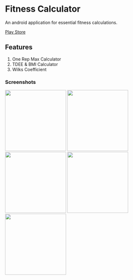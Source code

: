 # Fitness Calculator

An android application for essential fitness calculations.

[Play Store](https://play.google.com/store/apps/details?id=com.hanson.android.fcalc)

## Features

1. One Rep Max Calculator
1. TDEE & BMI Calculator
1. Wilks Coefficient

### Screenshots

<img src="https://i.imgur.com/nURYWxy.png" width="200"/> <img src="https://i.imgur.com/6zC71G5.png" width="200"/> <img src="https://i.imgur.com/CLrfs1E.png" width="200"/> <img src="https://i.imgur.com/oGzqRH8.png" width="200"/> <img src="https://i.imgur.com/88vX7of.png" width="200"/>
